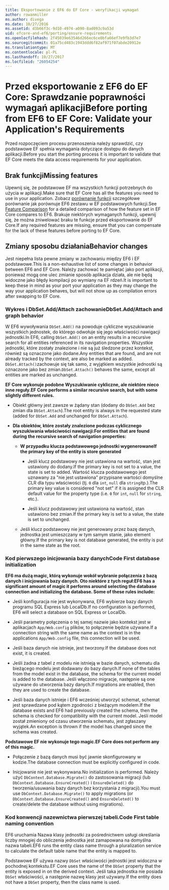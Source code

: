 ```yaml
---
title: Eksportowanie z EF6 do EF Core - weryfikacji wymagań
author: rowanmiller
ms.author: divega
ms.date: 10/27/2016
ms.assetid: d3b66f3c-9d10-4974-a090-8ad093c9a53d
uid: efcore-and-ef6/porting/ensure-requirements
ms.openlocfilehash: 2f45039e63546d266ec6ce0bfa66ef7e9fb3d7e7
ms.sourcegitcommit: 01a75cd483c1943ddd6f82af971f07abde20912e
ms.translationtype: MT
ms.contentlocale: pl-PL
ms.lasthandoff: 10/27/2017
ms.locfileid: "26054254"
---
```

# <a name="before-porting-from-ef6-to-ef-core-validate-your-applications-requirements"></a><span data-ttu-id="d292e-102">Przed eksportowanie z EF6 do EF Core: Sprawdzanie poprawności wymagań aplikacji</span><span class="sxs-lookup"><span data-stu-id="d292e-102">Before porting from EF6 to EF Core: Validate your Application's Requirements</span></span>

<span data-ttu-id="d292e-103">Przed rozpoczęciem procesu przenoszenia należy sprawdzić, czy podstawowe EF spełnia wymagania dotyczące dostępu do danych aplikacji.</span><span class="sxs-lookup"><span data-stu-id="d292e-103">Before you start the porting process it is important to validate that EF Core meets the data access requirements for your application.</span></span>

## <a name="missing-features"></a><span data-ttu-id="d292e-104">Brak funkcji</span><span class="sxs-lookup"><span data-stu-id="d292e-104">Missing features</span></span>

<span data-ttu-id="d292e-105">Upewnij się, że podstawowe EF ma wszystkich funkcji potrzebnych do użycia w aplikacji.</span><span class="sxs-lookup"><span data-stu-id="d292e-105">Make sure that EF Core has all the features you need to use in your application.</span></span> <span data-ttu-id="d292e-106">Zobacz [porównanie funkcji](../features.md) szczegółowe porównanie jak porównuje EF6 zestawu w EF podstawowych funkcji.</span><span class="sxs-lookup"><span data-stu-id="d292e-106">See [Feature Comparison](../features.md) for a detailed comparison of how the feature set in EF Core compares to EF6.</span></span> <span data-ttu-id="d292e-107">Brakuje niektórych wymaganych funkcji, upewnij się, że można zniwelować braku te funkcje przed eksportowanie do EF Core.</span><span class="sxs-lookup"><span data-stu-id="d292e-107">If any required features are missing, ensure that you can compensate for the lack of these features before porting to EF Core.</span></span>

## <a name="behavior-changes"></a><span data-ttu-id="d292e-108">Zmiany sposobu działania</span><span class="sxs-lookup"><span data-stu-id="d292e-108">Behavior changes</span></span>

<span data-ttu-id="d292e-109">Jest niepełna lista pewne zmiany w zachowaniu między EF6 i EF podstawowe.</span><span class="sxs-lookup"><span data-stu-id="d292e-109">This is a non-exhaustive list of some changes in behavior between EF6 and EF Core.</span></span> <span data-ttu-id="d292e-110">Należy zachować te pamiętać jako port aplikacji, ponieważ mogą one ulec zmianie sposób aplikacja działa, ale nie będą widoczne jako błędy kompilacji po wymiany na EF rdzeń.</span><span class="sxs-lookup"><span data-stu-id="d292e-110">It is important to keep these in mind as your port your application as they may change the way your application behaves, but will not show up as compilation errors after swapping to EF Core.</span></span>

### <a name="dbsetaddattach-and-graph-behavior"></a><span data-ttu-id="d292e-111">Wykres i DbSet.Add/Attach zachowanie</span><span class="sxs-lookup"><span data-stu-id="d292e-111">DbSet.Add/Attach and graph behavior</span></span>

<span data-ttu-id="d292e-112">W EF6 wywoływania `DbSet.Add()` na powoduje cykliczne wyszukiwanie wszystkich jednostek, do którego odwołuje się jego właściwości nawigacji jednostki.</span><span class="sxs-lookup"><span data-stu-id="d292e-112">In EF6, calling `DbSet.Add()` on an entity results in a recursive search for all entities referenced in its navigation properties.</span></span> <span data-ttu-id="d292e-113">Wszystkie jednostki, które zostały znalezione i nie są już śledzone przez kontekst, również są oznaczone jako dodane.</span><span class="sxs-lookup"><span data-stu-id="d292e-113">Any entities that are found, and are not already tracked by the context, are also be marked as added.</span></span> <span data-ttu-id="d292e-114">`DbSet.Attach()`zachowuje się tak samo, z wyjątkiem wszystkie jednostki są oznaczone jako bez zmian.</span><span class="sxs-lookup"><span data-stu-id="d292e-114">`DbSet.Attach()` behaves the same, except all entities are marked as unchanged.</span></span>

<span data-ttu-id="d292e-115">**EF Core wykonuje podobne Wyszukiwanie cykliczne, ale niektóre nieco inne reguły.**</span><span class="sxs-lookup"><span data-stu-id="d292e-115">**EF Core performs a similar recursive search, but with some slightly different rules.**</span></span>

*  <span data-ttu-id="d292e-116">Obiekt główny jest zawsze w żądany stan (dodany do `DbSet.Add` bez zmian dla `DbSet.Attach`).</span><span class="sxs-lookup"><span data-stu-id="d292e-116">The root entity is always in the requested state (added for `DbSet.Add` and unchanged for `DbSet.Attach`).</span></span>

*  <span data-ttu-id="d292e-117">**Dla obiektów, które zostały znalezione podczas cyklicznego wyszukiwania właściwości nawigacji:**</span><span class="sxs-lookup"><span data-stu-id="d292e-117">**For entities that are found during the recursive search of navigation properties:**</span></span>

    *  <span data-ttu-id="d292e-118">**W przypadku klucza podstawowego jednostki wygenerowane**</span><span class="sxs-lookup"><span data-stu-id="d292e-118">**If the primary key of the entity is store generated**</span></span>

        * <span data-ttu-id="d292e-119">Jeśli klucz podstawowy nie jest ustawiona na wartość, stan jest ustawiony do dodany.</span><span class="sxs-lookup"><span data-stu-id="d292e-119">If the primary key is not set to a value, the state is set to added.</span></span> <span data-ttu-id="d292e-120">Wartość klucza podstawowego jest uznawany za "nie jest ustawiona" przypisane wartości domyślne CLR dla typu właściwości (tj. `0` dla `int`, `null` dla `string`itp.).</span><span class="sxs-lookup"><span data-stu-id="d292e-120">The primary key value is considered "not set" if it is assigned the CLR default value for the property type (i.e. `0` for `int`, `null` for `string`, etc.).</span></span>

        * <span data-ttu-id="d292e-121">Jeśli klucz podstawowy jest ustawiona na wartość, stan ustawiono bez zmian.</span><span class="sxs-lookup"><span data-stu-id="d292e-121">If the primary key is set to a value, the state is set to unchanged.</span></span>

    *  <span data-ttu-id="d292e-122">Jeśli klucz podstawowy nie jest generowany przez bazę danych, jednostka jest umieszczany w tym samym stanie, jako element główny.</span><span class="sxs-lookup"><span data-stu-id="d292e-122">If the primary key is not database generated, the entity is put in the same state as the root.</span></span>

### <a name="code-first-database-initialization"></a><span data-ttu-id="d292e-123">Kod pierwszego inicjowania bazy danych</span><span class="sxs-lookup"><span data-stu-id="d292e-123">Code First database initialization</span></span>

<span data-ttu-id="d292e-124">**EF6 ma dużą magic, którą wykonuje wokół wybranie połączenia z bazą danych i inicjowania bazy danych. Oto niektóre z tych reguł:**</span><span class="sxs-lookup"><span data-stu-id="d292e-124">**EF6 has a significant amount of magic it performs around selecting the database connection and initializing the database. Some of these rules include:**</span></span>

* <span data-ttu-id="d292e-125">Jeśli konfiguracja nie jest wykonywana, EF6 wybierze bazy danych programu SQL Express lub LocalDb.</span><span class="sxs-lookup"><span data-stu-id="d292e-125">If no configuration is performed, EF6 will select a database on SQL Express or LocalDb.</span></span>

* <span data-ttu-id="d292e-126">Jeśli parametry połączenia o tej samej nazwie jako kontekst jest w aplikacjach `App/Web.config` plików, to połączenie będzie używane.</span><span class="sxs-lookup"><span data-stu-id="d292e-126">If a connection string with the same name as the context is in the applications `App/Web.config` file, this connection will be used.</span></span>

* <span data-ttu-id="d292e-127">Jeśli baza danych nie istnieje, jest tworzony.</span><span class="sxs-lookup"><span data-stu-id="d292e-127">If the database does not exist, it is created.</span></span>

* <span data-ttu-id="d292e-128">Jeśli żadna z tabel z modelu nie istnieją w bazie danych, schematu dla bieżącego modelu jest dodawany do bazy danych.</span><span class="sxs-lookup"><span data-stu-id="d292e-128">If none of the tables from the model exist in the database, the schema for the current model is added to the database.</span></span> <span data-ttu-id="d292e-129">Jeśli włączono migracje, następnie są one używane do utworzenia bazy danych.</span><span class="sxs-lookup"><span data-stu-id="d292e-129">If migrations are enabled, then they are used to create the database.</span></span>

* <span data-ttu-id="d292e-130">Jeśli baza danych istnieje i EF6 wcześniej utworzyć schemat, schemat jest sprawdzane pod kątem zgodności z bieżącym modelem.</span><span class="sxs-lookup"><span data-stu-id="d292e-130">If the database exists and EF6 had previously created the schema, then the schema is checked for compatibility with the current model.</span></span> <span data-ttu-id="d292e-131">Jeśli model został zmieniony od czasu utworzenia schematu, jest zgłaszany wyjątek.</span><span class="sxs-lookup"><span data-stu-id="d292e-131">An exception is thrown if the model has changed since the schema was created.</span></span>

<span data-ttu-id="d292e-132">**Podstawowe EF nie wykonuje tego magic.**</span><span class="sxs-lookup"><span data-stu-id="d292e-132">**EF Core does not perform any of this magic.**</span></span>

* <span data-ttu-id="d292e-133">Połączenie z bazą danych musi być jawnie skonfigurowany w kodzie.</span><span class="sxs-lookup"><span data-stu-id="d292e-133">The database connection must be explicitly configured in code.</span></span>

* <span data-ttu-id="d292e-134">Inicjowanie nie jest wykonywana.</span><span class="sxs-lookup"><span data-stu-id="d292e-134">No initialization is performed.</span></span> <span data-ttu-id="d292e-135">Należy użyć `DbContext.Database.Migrate()` do zastosowania migracji (lub `DbContext.Database.EnsureCreated()` i `EnsureDeleted()` do tworzenia/usuwania bazy danych bez korzystania z migracji).</span><span class="sxs-lookup"><span data-stu-id="d292e-135">You must use `DbContext.Database.Migrate()` to apply migrations (or `DbContext.Database.EnsureCreated()` and `EnsureDeleted()` to create/delete the database without using migrations).</span></span>

### <a name="code-first-table-naming-convention"></a><span data-ttu-id="d292e-136">Kod konwencji nazewnictwa pierwszej tabeli.</span><span class="sxs-lookup"><span data-stu-id="d292e-136">Code First table naming convention</span></span>

<span data-ttu-id="d292e-137">EF6 uruchamia Nazwa klasy jednostki za pośrednictwem usługi określania liczby mnogiej do obliczenia jednostka jest zamapowana na domyślna nazwa tabeli.</span><span class="sxs-lookup"><span data-stu-id="d292e-137">EF6 runs the entity class name through a pluralization service to calculate the default table name that the entity is mapped to.</span></span>

<span data-ttu-id="d292e-138">Podstawowe EF używa nazwy `DbSet` właściwości jednostki jest widoczna w pochodnej kontekstu.</span><span class="sxs-lookup"><span data-stu-id="d292e-138">EF Core uses the name of the `DbSet` property that the entity is exposed in on the derived context.</span></span> <span data-ttu-id="d292e-139">Jeśli taka jednostka nie posiada `DbSet` właściwości, a następnie nazwę klasy jest używany.</span><span class="sxs-lookup"><span data-stu-id="d292e-139">If the entity does not have a `DbSet` property, then the class name is used.</span></span>
